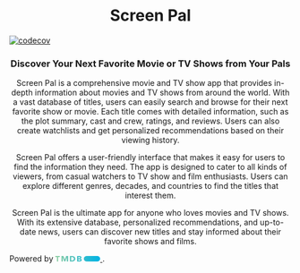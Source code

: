 <h1 align="center"><b>
  Screen Pal
</b></h1>

[![codecov](https://codecov.io/gh/KeidsID/flutter_movie_app/branch/main/graph/badge.svg?token=G20RM8PYOH)](https://codecov.io/gh/KeidsID/flutter_movie_app)

<h3 align="center"><b>
  Discover Your Next Favorite Movie or TV Shows from Your Pals
</b></h3>

<p align="center">
Screen Pal is a comprehensive movie and TV show app that provides in-depth information about movies and TV shows from around the world. With a vast database of titles, users can easily search and browse for their next favorite show or movie. Each title comes with detailed information, such as the plot summary, cast and crew, ratings, and reviews. Users can also create watchlists and get personalized recommendations based on their viewing history.
</p>

<p align="center">
Screen Pal offers a user-friendly interface that makes it easy for users to find the information they need. The app is designed to cater to all kinds of viewers, from casual watchers to TV show and film enthusiasts. Users can explore different genres, decades, and countries to find the titles that interest them.
</p>

<!-- <p align="center">
In addition to providing information about movies and TV shows, Screen Pal also offers the latest news and updates from the world of cinema and television. Users can stay up-to-date with the latest trailers, release dates, box office numbers, and TV show premiere dates. The app also provides a list of popular movie theaters and showtimes in the user's area.
</p> -->

<p align="center">
Screen Pal is the ultimate app for anyone who loves movies and TV shows. With its extensive database, personalized recommendations, and up-to-date news, users can discover new titles and stay informed about their favorite shows and films.
</p>

Powered by <a href="https://www.themoviedb.org"> <img 
    src="assets/images/tmdb/alt-short.svg"
    alt="www.themoviedb.org"
    width="80px"
    height="10px"
  /> </a>.
